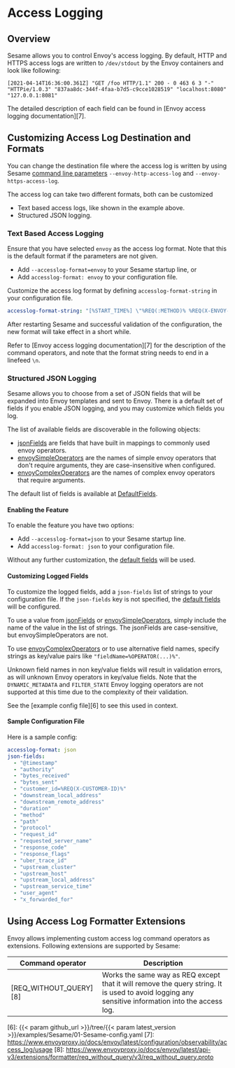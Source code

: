 # Access Logging

## Overview

Sesame allows you to control Envoy's access logging.
By default, HTTP and HTTPS access logs are written to `/dev/stdout` by the Envoy containers and look like following:

```
[2021-04-14T16:36:00.361Z] "GET /foo HTTP/1.1" 200 - 0 463 6 3 "-" "HTTPie/1.0.3" "837aa8dc-344f-4faa-b7d5-c9cce1028519" "localhost:8080" "127.0.0.1:8081"
```

The detailed description of each field can be found in [Envoy access logging documentation][7].


## Customizing Access Log Destination and Formats

You can change the destination file where the access log is written by using Sesame [command line parameters][1] `--envoy-http-access-log` and `--envoy-https-access-log`.

The access log can take two different formats, both can be customized

* Text based access logs, like shown in the example above.
* Structured JSON logging.

### Text Based Access Logging

Ensure that you have selected `envoy` as the access log format.
Note that this is the default format if the parameters are not given.

- Add `--accesslog-format=envoy` to your Sesame startup line, or
- Add `accesslog-format: envoy` to your configuration file.

Customize the access log format by defining `accesslog-format-string` in your configuration file.

```yaml
accesslog-format-string: "[%START_TIME%] \"%REQ(:METHOD)% %REQ(X-ENVOY-ORIGINAL-PATH?:PATH)% %PROTOCOL%\" %RESPONSE_CODE% %RESPONSE_FLAGS% %BYTES_RECEIVED% %BYTES_SENT% %DURATION% %RESP(X-ENVOY-UPSTREAM-SERVICE-TIME)% \"%REQ(X-FORWARDED-FOR)%\" \"%REQ(USER-AGENT)%\" \"%REQ(X-REQUEST-ID)%\" \"%REQ(:AUTHORITY)%\" \"%UPSTREAM_HOST%\"\n"
```
After restarting Sesame and successful validation of the configuration, the new format will take effect in a short while.

Refer to [Envoy access logging documentation][7] for the description of the command operators, and note that the format string needs to end in a linefeed `\n`.

### Structured JSON Logging

Sesame allows you to choose from a set of JSON fields that will be expanded into Envoy templates and sent to Envoy.
There is a default set of fields if you enable JSON logging, and you may customize which fields you log.

The list of available fields are discoverable in the following objects:
- [jsonFields][2] are fields that have built in mappings to commonly used envoy operators.
- [envoySimpleOperators][3] are the names of simple envoy operators that don't require arguments, they are case-insensitive when configured.
- [envoyComplexOperators][4] are the names of complex envoy operators that require arguments.

The default list of fields is available at [DefaultFields][5].

#### Enabling the Feature

To enable the feature you have two options:

- Add `--accesslog-format=json` to your Sesame startup line.
- Add `accesslog-format: json` to your configuration file.

Without any further customization, the [default fields][5] will be used.

#### Customizing Logged Fields

To customize the logged fields, add a `json-fields` list of strings to your configuration file.
If the `json-fields` key is not specified, the [default fields][5] will be configured.

To use a value from [jsonFields][2] or [envoySimpleOperators][3], simply include the name of the value in the list of strings.
The jsonFields are case-sensitive, but envoySimpleOperators are not.

To use [envoyComplexOperators][4] or to use alternative field names, specify strings as key/value pairs like `"fieldName=%OPERATOR(...)%"`.

Unknown field names in non key/value fields will result in validation errors, as will unknown Envoy operators in key/value fields.
Note that the `DYNAMIC_METADATA` and `FILTER_STATE` Envoy logging operators are not supported at this time due to the complexity of their validation.

See the [example config file][6] to see this used in context.

#### Sample Configuration File

Here is a sample config:

```yaml
accesslog-format: json
json-fields:
  - "@timestamp"
  - "authority"
  - "bytes_received"
  - "bytes_sent"
  - "customer_id=%REQ(X-CUSTOMER-ID)%"
  - "downstream_local_address"
  - "downstream_remote_address"
  - "duration"
  - "method"
  - "path"
  - "protocol"
  - "request_id"
  - "requested_server_name"
  - "response_code"
  - "response_flags"
  - "uber_trace_id"
  - "upstream_cluster"
  - "upstream_host"
  - "upstream_local_address"
  - "upstream_service_time"
  - "user_agent"
  - "x_forwarded_for"
```

## Using Access Log Formatter Extensions

Envoy allows implementing custom access log command operators as extensions.
Following extensions are supported by Sesame:

| Command operator | Description |
|------------------|-------------|
| [REQ_WITHOUT_QUERY][8] | Works the same way as REQ except that it will remove the query string. It is used to avoid logging any sensitive information into the access log. |



[1]: ../configuration#serve-flags
[2]: https://github.com/search?q=jsonFields+repo%3Aprojectsesame%2FSesame+path%3A%2Fpkg%2Fconfig+filename%3Aaccesslog.go&type=Code
[3]: https://github.com/search?q=envoySimpleOperators+repo%3Aprojectsesame%2FSesame+path%3A%2Fpkg%2Fconfig+filename%3Aaccesslog.go&type=Code
[4]: https://github.com/search?q=envoyComplexOperators+repo%3Aprojectsesame%2FSesame+path%3A%2Fpkg%2Fconfig+filename%3Aaccesslog.go&type=Code
[5]: https://github.com/search?q=DefaultFields+repo%3Aprojectsesame%2FSesame+path%3A%2Fpkg%2Fconfig+filename%3Aaccesslog.go&type=Code
[6]: {{< param github_url >}}/tree/{{< param latest_version >}}/examples/Sesame/01-Sesame-config.yaml
[7]: https://www.envoyproxy.io/docs/envoy/latest/configuration/observability/access_log/usage
[8]: https://www.envoyproxy.io/docs/envoy/latest/api-v3/extensions/formatter/req_without_query/v3/req_without_query.proto
